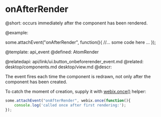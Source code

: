 onAfterRender
=============


@short:
	occurs immediately after the component has been rendered. 


@example: 
	
some.attachEvent("onAfterRender", function(){
    //... some code here ... 
});

@template:	api_event
@defined:	AtomRender

@relatedapi:
	api/link/ui.button_onbeforerender_event.md
@related: 
	desktop/components.md
	desktop/view.md
@descr:

The event fires each time the component is redrawn, not only after the component has been created. 

To catch the moment of creation, supply it with [webix.once()](api/once.md) helper:

~~~js
some.attachEvent("onAfterRender", webix.once(function(){ 
	console.log('called once after first rendering:'); 
});
~~~


